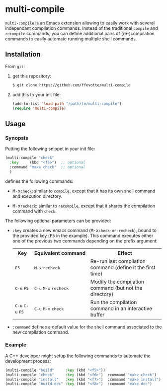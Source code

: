 # multi-compile

`multi-compile` is an Emacs extension allowing to easily work with several
independant compilation commands. Instead of the traditional `compile` and
`recompile` commands, you can define additional pairs of (re-)compilation
commands to easily automate running multiple shell commands.

## Installation

From `git`:

1. get this repository:

   ```sh
   $ git clone https://github.com/ffevotte/multi-compile
   ```

2. add this to your init file:

   ```lisp
   (add-to-list 'load-path "/path/to/multi-compile")
   (require 'multi-compile)
   ```

## Usage

### Synopsis

Putting the following snippet in your init file:

```lisp
(multi-compile "check"
  :key     (kbd "<f5>")  ;; optional
  :command "make check"  ;; optional
  )
```

defines the following commands:

- <kbd>M-x</kbd>`check`: similar to `compile`, except that it has its own shell command and execution directory.

- <kbd>M-x</kbd>`recheck`: similar to `recompile`, except that it shares the compilation command with `check`.


The following optional parameters can be provided:

- `:key` creates a new emacs command (<kbd>M-x</kbd>`check-or-recheck`), bound to the provided key (<kbd>F5</kbd> in the example). This command executes either one of the previous two commands depending on the prefix argument:

  <table>
  <tr>
    <th>Key</th>
    <th>Equivalent&nbsp;command</th>
    <th>Effect</th>
  </tr>
  <tr>
    <td><kbd>F5</kbd>&nbsp;</td>
    <td><kbd>M-x</kbd>&nbsp;<tt>recheck</tt></td>
    <td>Re-run last compilation command (define it the first time)</td>
  </tr>
  <tr>
    <td><kbd>C-u</kbd>&nbsp;<kbd>F5</kbd></td>
    <td><kbd>C-u</kbd>&nbsp;<kbd>M-x</kbd>&nbsp;<tt>recheck</tt></td>
    <td>Modify the compilation command (but not the directory)</td>
  </tr>
  <tr>
    <td><kbd>C-u</kbd>&nbsp;<kbd>C-u</kbd>&nbsp;<kbd>F5</kbd></td>
    <td><kbd>C-u</kbd>&nbsp;<kbd>M-x</kbd>&nbsp;<tt>check</tt></td>
    <td>Run the compilation command in an interactive buffer</td>
  </tr>
  </table>

- `:command` defines a default value for the shell command associated to the new compilation command.


### Example

A C++ developer might setup the following commands to automate the development process:

```lisp
(multi-compile "build"     :key (kbd "<f5>"))
(multi-compile "check"     :key (kbd "<f6>")  :command "make check")
(multi-compile "install"   :key (kbd "<f7>")  :command "make install")
(multi-compile "build-doc" :key (kbd "<f8>")  :command "make doc")
```
